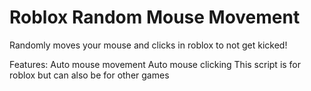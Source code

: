 # Roblox Random Mouse Movement
Randomly moves your mouse and clicks in roblox to not get kicked!

Features:
Auto mouse movement
Auto mouse clicking
This script is for roblox but can also be for other games
